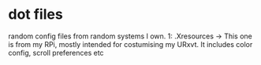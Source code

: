 # dot files
random config files from random systems I own.
1: .Xresources -> This one is from my RPi, mostly intended for costumising my URxvt. It includes color config, scroll preferences etc
